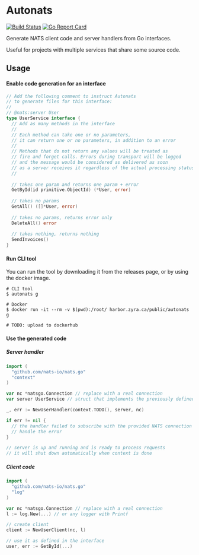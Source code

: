 # Autonats
[![Build Status](https://drone.zyra.ca/api/badges/zyra/autonats/status.svg)](https://drone.zyra.ca/zyra/autonats)
[![Go Report Card](https://goreportcard.com/badge/github.com/zyra/autonats)](https://goreportcard.com/badge/github.com/zyra/autonats)

Generate NATS client code and server handlers from Go interfaces. 

Useful for projects with multiple services that share some source code.


## Usage

#### Enable code generation for an interface
```go
// Add the following comment to instruct Autonats
// to generate files for this interface:
//
// @nats:server User
type UserService interface {
  // Add as many methods in the interface
  //
  // Each method can take one or no parameters,
  // it can return one or no parameters, in addition to an error
  // 
  // Methods that do not return any values will be treated as 
  // fire and forget calls. Errors during transport will be logged
  // and the message would be considered as delivered as soon
  // as a server receives it regardless of the actual processing status.
  //
  
  // takes one param and returns one param + error
  GetById(id primitive.ObjectId) (*User, error)
 
  // takes no params
  GetAll() ([]*User, error)
  
  // takes no params, returns error only
  DeleteAll() error
 
  // takes nothing, returns nothing
  SendInvoices()
}
```

#### Run CLI tool
You can run the tool by downloading it from the releases page, or by using the docker image.

```shell script
# CLI tool
$ autonats g 

# Docker
$ docker run -it --rm -v $(pwd):/root/ harbor.zyra.ca/public/autonats g

# TODO: upload to dockerhub
```

#### Use the generated code

##### Server handler
```go
import (
  "github.com/nats-io/nats.go"
  "context"
)

var nc *natsgo.Connection // replace with a real connection
var server UserService // struct that implements the previously defined interface

_, err := NewUserHandler(context.TODO(), server, nc)

if err != nil {
  // the handler failed to subscribe with the provided NATS connection
  // handle the error
}

// server is up and running and is ready to process requests
// it will shut down automatically when context is done
```

##### Client code
```go
import (
  "github.com/nats-io/nats.go"
  "log"
)

var nc *natsgo.Connection // replace with a real connection
l := log.New(...) // or any logger with Printf

// create client
client := NewUserClient(nc, l)

// use it as defined in the interface
user, err := GetById(...)
```